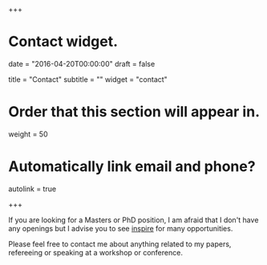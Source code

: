 +++
# Contact widget.

date = "2016-04-20T00:00:00"
draft = false

title = "Contact"
subtitle = ""
widget = "contact"

# Order that this section will appear in.
weight = 50

# Automatically link email and phone?
autolink = true

+++

If you are looking for a Masters or PhD position, I am afraid that I don't have any openings but I advise you to see [inspire](http://inspirehep.net/collection/Jobs) for many opportunities.

Please feel free to contact me about anything related to my papers, refereeing or speaking at a workshop or conference.
